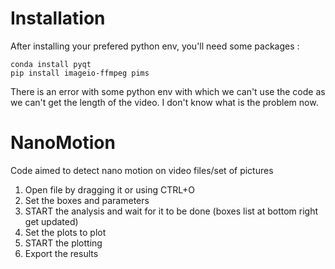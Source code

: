 # Installation
After installing your prefered python env, you'll need some packages :

```
conda install pyqt
pip install imageio-ffmpeg pims
```

There is an error with some python env with which we can't use the code as we can't get the length of the video. I don't know what is the problem now.
# NanoMotion

Code aimed to detect nano motion on video files/set of pictures


1. Open file by dragging it or using CTRL+O
2. Set the boxes and parameters
3. START the analysis and wait for it to be done (boxes list at bottom right get updated)
4. Set the plots to plot
5. START the plotting
6. Export the results 
